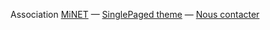 

Association [MiNET](http://www.minet.net)
&mdash;
[SinglePaged theme](https://github.com/t413/SinglePaged)
&mdash;
[Nous contacter](mailto:bureau@minet.net)
